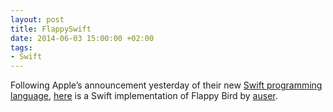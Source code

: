 ```yaml
---
layout: post
title: FlappySwift
date: 2014-06-03 15:00:00 +02:00
tags:
- Swift
---
```

Following Apple’s announcement yesterday of their new [Swift programming language](https://developer.apple.com/swift/), [here](https://github.com/fullstackio/FlappySwift) is a Swift implementation of Flappy Bird by [auser](https://github.com/auser).

